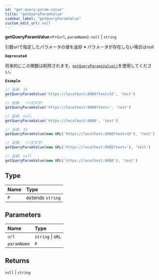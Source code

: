 ```yaml
---
id: "get-query-param-value"
title: "getQueryParamValue"
sidebar_label: "getQueryParamValue"
custom_edit_url: null
---
```


**getQueryParamValue**<`P`\>(`url`, `paramName`): ``null`` \| `string`

引数urlで指定したパラメータの値を返却
※ パラメータが存在しない場合はnull

**`Deprecated`**

将来的にこの関数は削除されます。[`getQueryParamsValue()`](getQueryParamsValue.md)を使用してください。

**`Example`**

```ts
// 返値: 32
getQueryParamValue('https://localhost:8080?test=32', 'test')

// 返値: （※空文字）
getQueryParamValue('https://localhost:8080?test=', 'test')

// 返値: null
getQueryParamValue('https://localhost:8080', 'test')

// 返値: 32
getQueryParamValue(new URL('https://localhost:8080?test=32'), 'test')

// 返値: （※空文字）
getQueryParamValue(new URL('https://localhost:8080?test='), 'test')

// 返値: null
getQueryParamValue(new URL('https://localhost:8080'), 'test')
```

## Type

| Name | Type |
| :------ | :------ |
| `P` | extends `string` |

## Parameters

| Name | Type |
| :------ | :------ |
| `url` | `string` \| `URL` |
| `paramName` | `P` |

## Returns

``null`` \| `string`
